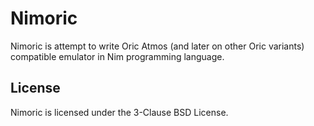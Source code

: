 # Nimoric

Nimoric is attempt to write Oric Atmos (and later on other Oric variants)
compatible emulator in Nim programming language.

## License

Nimoric is licensed under the 3-Clause BSD License.